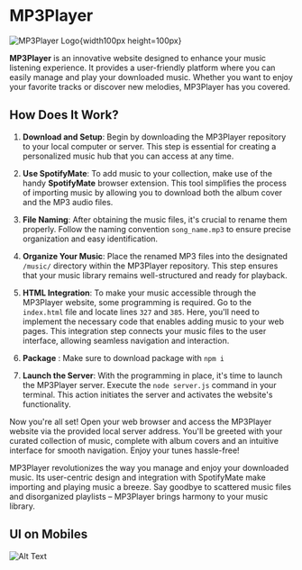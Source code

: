 # MP3Player

![MP3Player Logo](https://media.discordapp.net/attachments/856635376788307999/1135978439241892031/iO_W-removebg-preview.png){width100px height=100px}

**MP3Player** is an innovative website designed to enhance your music listening experience. It provides a user-friendly platform where you can easily manage and play your downloaded music. Whether you want to enjoy your favorite tracks or discover new melodies, MP3Player has you covered.

## How Does It Work?

1. **Download and Setup**: Begin by downloading the MP3Player repository to your local computer or server. This step is essential for creating a personalized music hub that you can access at any time.

2. **Use SpotifyMate**: To add music to your collection, make use of the handy **SpotifyMate** browser extension. This tool simplifies the process of importing music by allowing you to download both the album cover and the MP3 audio files.

3. **File Naming**: After obtaining the music files, it's crucial to rename them properly. Follow the naming convention `song_name.mp3` to ensure precise organization and easy identification.

4. **Organize Your Music**: Place the renamed MP3 files into the designated `/music/` directory within the MP3Player repository. This step ensures that your music library remains well-structured and ready for playback.

5. **HTML Integration**: To make your music accessible through the MP3Player website, some programming is required. Go to the `index.html` file and locate lines `327` and `385`. Here, you'll need to implement the necessary code that enables adding music to your web pages. This integration step connects your music files to the user interface, allowing seamless navigation and interaction.

6. **Package** : Make sure to download package with `npm i`

7. **Launch the Server**: With the programming in place, it's time to launch the MP3Player server. Execute the `node server.js` command in your terminal. This action initiates the server and activates the website's functionality.

Now you're all set! Open your web browser and access the MP3Player website via the provided local server address. You'll be greeted with your curated collection of music, complete with album covers and an intuitive interface for smooth navigation. Enjoy your tunes hassle-free!

MP3Player revolutionizes the way you manage and enjoy your downloaded music. Its user-centric design and integration with SpotifyMate make importing and playing music a breeze. Say goodbye to scattered music files and disorganized playlists – MP3Player brings harmony to your music library.

## UI on Mobiles
![Alt Text](https://media.discordapp.net/attachments/856635376788307999/1137015618818801724/image.png?width=309&height=682)
